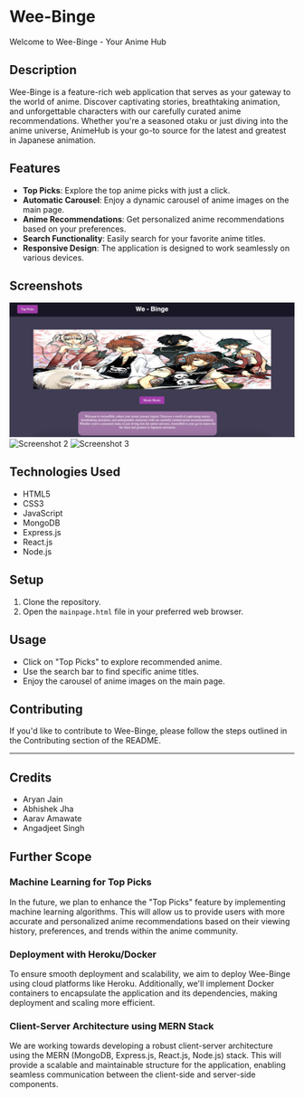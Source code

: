 # Wee-Binge

Welcome to Wee-Binge - Your Anime Hub

## Description

Wee-Binge is a feature-rich web application that serves as your gateway to the world of anime. Discover captivating stories, breathtaking animation, and unforgettable characters with our carefully curated anime recommendations. Whether you're a seasoned otaku or just diving into the anime universe, AnimeHub is your go-to source for the latest and greatest in Japanese animation.

## Features

- **Top Picks**: Explore the top anime picks with just a click.
- **Automatic Carousel**: Enjoy a dynamic carousel of anime images on the main page.
- **Anime Recommendations**: Get personalized anime recommendations based on your preferences.
- **Search Functionality**: Easily search for your favorite anime titles.
- **Responsive Design**: The application is designed to work seamlessly on various devices.

## Screenshots

![Screenshot 1](Screenshot1.png)
![Screenshot 2](Screenshot2.png)
![Screenshot 3](Screenshot3.png)

## Technologies Used

- HTML5
- CSS3
- JavaScript
- MongoDB
- Express.js
- React.js
- Node.js

## Setup

1. Clone the repository.
2. Open the `mainpage.html` file in your preferred web browser.

## Usage

- Click on "Top Picks" to explore recommended anime.
- Use the search bar to find specific anime titles.
- Enjoy the carousel of anime images on the main page.

## Contributing

If you'd like to contribute to Wee-Binge, please follow the steps outlined in the Contributing section of the README.

---

## Credits

- Aryan Jain
- Abhishek Jha
- Aarav Amawate
- Angadjeet Singh

## Further Scope

### Machine Learning for Top Picks

In the future, we plan to enhance the "Top Picks" feature by implementing machine learning algorithms. This will allow us to provide users with more accurate and personalized anime recommendations based on their viewing history, preferences, and trends within the anime community.

### Deployment with Heroku/Docker

To ensure smooth deployment and scalability, we aim to deploy Wee-Binge using cloud platforms like Heroku. Additionally, we'll implement Docker containers to encapsulate the application and its dependencies, making deployment and scaling more efficient.

### Client-Server Architecture using MERN Stack

We are working towards developing a robust client-server architecture using the MERN (MongoDB, Express.js, React.js, Node.js) stack. This will provide a scalable and maintainable structure for the application, enabling seamless communication between the client-side and server-side components.
